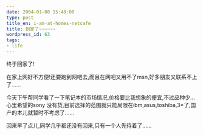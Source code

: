 ```yaml
---
date: 2004-01-08 15:48:00
type: post
title_en: i-am-at-homes-netcafe
title: 到家了~~~~~~
wordpress_id: 63
tags:
- life
---
```


终于回家了!  
  
在家上网好不方便!还要跑到网吧去,而且在网吧又用不了msn,好多朋友又联系不上了......  
  
今天下午帮同学看了一下笔记本的市场情况,价格要比我想象的便宜,不过品种少...心里希望的sony 没有货,目前选择的范围就只能局限在ibm,asus,toshiba,3*了,国产的本儿就暂时不考虑了......  
  
回来早了点儿,同学几乎都还没有回来,只有一个人先待着了......

[](http://www.icbean.com/nickcheng/default.asp?cat=1)
